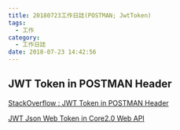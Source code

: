 ```yaml
---
title: 20180723工作日誌(POSTMAN; JwtToken)
tags:
  - 工作
category:
  - 工作日誌
date: 2018-07-23 14:42:56
---
```

## JWT Token in POSTMAN Header ##

[StackOverflow : JWT Token in POSTMAN Header](https://stackoverflow.com/questions/24709944/jwt-token-in-postman-header)

[JWT Json Web Token in Core2.0 Web API](https://csharpkh.blogspot.com/2018/04/jwt-json-web-token-aspnet-core.html)
